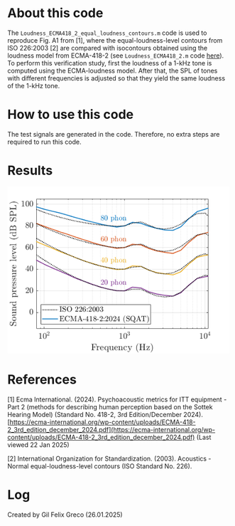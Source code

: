 # About this code 
The `Loudness_ECMA418_2_equal_loudness_contours.m` code is used to reproduce Fig. A1 from [1], where the equal-loudness-level contours from ISO 226:2003 [2] are compared with isocontours obtained using the loudness model from ECMA-418-2 (see `Loudness_ECMA418_2.m` code [here](../../../psychoacoustic_metrics/Loudness_ECMA418_2/Loudness_ECMA418_2.m)). To perform this verification study, first the loudness of a 1-kHz tone is computed using the ECMA-loudness model. After that, the SPL of tones with different frequencies is adjusted so that they yield the same loudness of the 1-kHz tone. 

# How to use this code
The test signals are generated in the code. Therefore, no extra steps are required to run this code.

# Results

<img src='figs/Loudness_ECMA418_2_equal_loudness_contours.png' width=500>

# References
[1] Ecma International. (2024). Psychoacoustic metrics for ITT equipment - Part 2 (methods for describing human perception based on the Sottek Hearing Model) (Standard No. 418-2, 3rd Edition/December 2024). [https://ecma-international.org/wp-content/uploads/ECMA-418-2_3rd_edition_december_2024.pdf](https://ecma-international.org/wp-content/uploads/ECMA-418-2_3rd_edition_december_2024.pdf) (Last viewed 22 Jan 2025)

[2] International Organization for Standardization. (2003). Acoustics - Normal equal-loudness-level contours (ISO Standard No. 226).

# Log
Created by Gil Felix Greco (26.01.2025)

